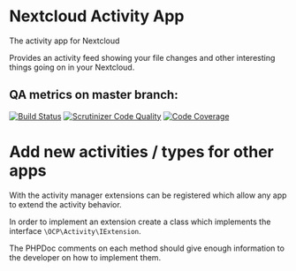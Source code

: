 # Nextcloud Activity App

The activity app for Nextcloud

Provides an activity feed showing your file changes and other interesting things
going on in your Nextcloud.

## QA metrics on master branch:

[![Build Status](https://travis-ci.org/nextcloud/activity.svg?branch=master)](https://travis-ci.org/nextcloud/activity/branches)
[![Scrutinizer Code Quality](https://scrutinizer-ci.com/g/nextcloud/activity/badges/quality-score.png?b=master)](https://scrutinizer-ci.com/g/nextcloud/activity/?branch=master)
[![Code Coverage](https://scrutinizer-ci.com/g/nextcloud/activity/badges/coverage.png?b=master)](https://scrutinizer-ci.com/g/nextcloud/activity/?branch=master)

# Add new activities / types for other apps

With the activity manager extensions can be registered which allow any app to extend the activity behavior.

In order to implement an extension create a class which implements the interface `\OCP\Activity\IExtension`.

The PHPDoc comments on each method should give enough information to the developer on how to implement them.
